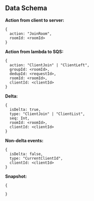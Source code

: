 ## Data Schema

**Action from client to server:**

```
{
  action: "JoinRoom",
  roomId: <roomId>
}
```

**Action from lambda to SQS:**

```
{
  action: "ClientJoin" | "ClientLeft",
  groupId: <roomId>,
  dedupId: <requestId>,
  roomId: <roomId>,
  clientId: <clientId>
}
```

**Delta:**

```
{
  isDelta: true,
  type: "ClientJoin" | "ClientList",
  seq: Int,
  roomId: <roomId>,
  clientId: <clientId>
}
```

**Non-delta events:**

```
{
  isDelta: false,
  type: "CurrentClientId",
  clientId: <clientId>
}
```

**Snapshot:**

```
{

}
```
